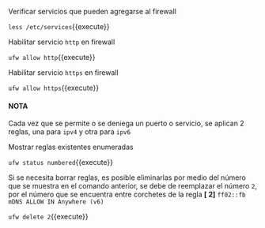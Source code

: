 Verificar servicios que pueden agregarse al firewall

`less /etc/services`{{execute}}

Habilitar servicio `http` en firewall

`ufw allow http`{{execute}}

Habilitar servicio `https` en firewall

`ufw allow https`{{execute}}

#### NOTA
Cada vez que se permite o se deniega un puerto o servicio, se aplican 2 reglas, una para `ipv4` y otra para `ipv6`

Mostrar reglas existentes enumeradas

`ufw status numbered`{{execute}}

Si se necesita borrar reglas, es posible eliminarlas por medio del número que se muestra en el comando anterior, se debe de reemplazar el número `2`, por el número que se encuentra entre corchetes de la regla **[ 2]** `ff02::fb mDNS ALLOW IN Anywhere (v6)`

`ufw delete 2`{{execute}}
